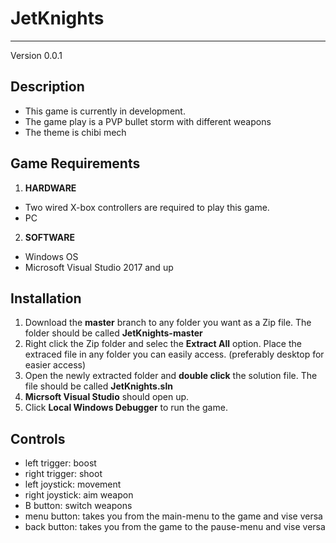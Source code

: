 # JetKnights
---

Version 0.0.1

## Description

* This game is currently in development.
* The game play is a PVP bullet storm with different weapons
* The theme is chibi mech

## Game Requirements

1. **HARDWARE**
* Two wired X-box controllers are required to play this game.
* PC

2. **SOFTWARE**
* Windows OS
* Microsoft Visual Studio 2017 and up


## Installation

1. Download the **master** branch to any folder you want as a Zip file. The folder should be called **JetKnights-master**
2. Right click the Zip folder and selec the **Extract All** option. Place the extraced file in any folder you can easily access. (preferably desktop for easier access)
3. Open the newly extracted folder and **double click** the solution file. The file should be called **JetKnights.sln**
4. **Micrsoft Visual Studio** should open up.   
3. Click **Local Windows Debugger** to run the game.

## Controls

* left trigger: boost
* right trigger: shoot
* left joystick: movement
* right joystick: aim weapon
* B button: switch weapons
* menu button: takes you from the main-menu to the game and vise versa
* back button: takes you from the game to the pause-menu and vise versa

